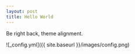 ```yaml
---
layout: post
title: Hello World
---
```


Be right back, theme alignment.



![_config.yml]({{ site.baseurl }}/images/config.png)

